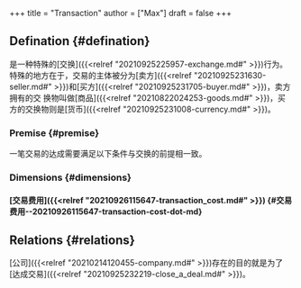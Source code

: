 +++
title = "Transaction"
author = ["Max"]
draft = false
+++

## Defination {#defination}

是一种特殊的[交换]({{<relref "20210925225957-exchange.md#" >}})行为。特殊的地方在于，交易的主体被分为[卖方]({{<relref "20210925231630-seller.md#" >}})和[买方]({{<relref "20210925231705-buyer.md#" >}})，卖方拥有的交
换物叫做[商品]({{<relref "20210822024253-goods.md#" >}})，买方的交换物则是[货币]({{<relref "20210925231008-currency.md#" >}})。


### Premise {#premise}

一笔交易的达成需要满足以下条件与交换的前提相一致。


### Dimensions {#dimensions}


#### [交易费用]({{<relref "20210926115647-transaction_cost.md#" >}}) {#交易费用--20210926115647-transaction-cost-dot-md}


## Relations {#relations}

[公司]({{<relref "20210214120455-company.md#" >}})存在的目的就是为了[达成交易]({{<relref "20210925232219-close_a_deal.md#" >}})。
